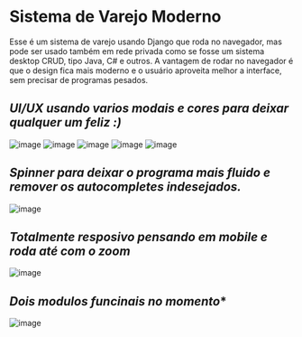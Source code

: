 # Sistema de Varejo Moderno
Esse é um sistema de varejo usando Django que roda no navegador, mas pode ser usado também em rede privada como se fosse um sistema desktop CRUD, tipo  Java, C# e outros.
A vantagem de rodar no navegador é que o design fica mais moderno e o usuário aproveita melhor a interface, sem precisar de programas pesados.

 

## *UI/UX usando varios modais e cores para deixar qualquer um feliz :)*
![image](https://github.com/user-attachments/assets/3f8e31ee-19ef-481a-b0df-8a488d89c209)
![image](https://github.com/user-attachments/assets/02829703-b694-4bf1-844e-a3d1fce7ecca)
![image](https://github.com/user-attachments/assets/b3e76ae7-998d-4c37-a976-0e25c751407c)
![image](https://github.com/user-attachments/assets/a7ea243a-a0b5-41a3-8eb6-8b4832db3b4b)
![image](https://github.com/user-attachments/assets/34eba5ec-fc7e-4ed4-8a77-14450cf19612)


 
## *Spinner para deixar o programa mais fluido e remover os autocompletes indesejados.*
![image](https://github.com/user-attachments/assets/f55c74cf-2a55-40ef-83df-e38186322475)



## *Totalmente resposivo pensando em mobile e roda até com o zoom*
![image](https://github.com/user-attachments/assets/3dfb3a64-f588-4ca1-b997-0c64a8872479)



## *Dois modulos funcinais no momento** 
![image](https://github.com/user-attachments/assets/85597489-a001-40ce-b20d-2590ed3e0682)
